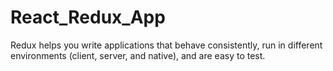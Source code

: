 # React_Redux_App
Redux helps you write applications that behave consistently, run in different environments (client, server, and native), and are easy to test.
